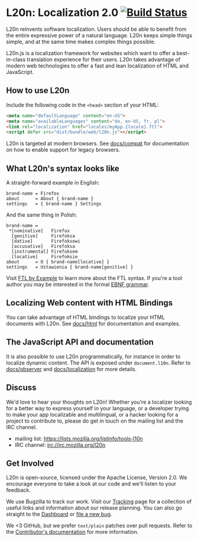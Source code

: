 L20n: Localization 2.0 [![Build Status][travisimage]][travislink]
=================================================================

[travisimage]: https://travis-ci.org/l20n/l20n.js.svg?branch=master
[travislink]: https://travis-ci.org/l20n/l20n.js

L20n reinvents software localization. Users should be able to benefit from the 
entire expressive power of a natural language.  L20n keeps simple things 
simple, and at the same time makes complex things possible.

L20n.js is a localization framework for websites which want to offer 
a best-in-class translation experience for their users.  L20n takes advantage 
of modern web technologies to offer a fast and lean localization of HTML and 
JavaScript.


How to use L20n
---------------

Include the following code in the `<head>` section of your HTML:

```html
<meta name="defaultLanguage" content="en-US">
<meta name="availableLanguages" content="de, en-US, fr, pl">
<link rel="localization" href="locales/myApp.{locale}.ftl">
<script defer src="dist/bundle/web/l20n.js"></script>
```

L20n is targeted at modern browsers.  See [docs/compat][] for documentation on 
how to enable support for legacy browsers.

[docs/compat]: https://github.com/l20n/l20n.js/blob/master/docs/compat.md


What L20n's syntax looks like
-----------------------------

A straight-forward example in English:

```properties
brand-name = Firefox
about      = About { brand-name }
settings   = { brand-name } Settings
```

And the same thing in Polish:

```properties
brand-name =
 *[nominative]   Firefox
  [genitive]     Firefoksa
  [dative]       Firefoksowi
  [accusative]   Firefoksa
  [instrumental] Firefoksem
  [locative]     Firefoksie
about      = O { brand-name[locative] }
settings   = Ustawienia { brand-name[genitive] }
```

Visit [FTL by Example](http://l20n.org/learn) to learn more about the FTL 
syntax.  If you're a tool author you may be interested in the formal 
[EBNF grammar][].

[EBNF grammar]: https://github.com/l20n/spec/blob/master/grammar.ebnf


Localizing Web content with HTML Bindings
------------------------------------------

You can take advantage of HTML bindings to localize your HTML documents with 
L20n.  See [docs/html][] for documentation and examples.

[docs/html]: https://github.com/l20n/l20n.js/blob/master/docs/html.md


The JavaScript API and documentation
------------------------------------

It is also possible to use L20n programmatically, for instance in order to 
localize dynamic content.  The API is exposed under `document.l10n`.  Refer to 
[docs/observer][] and [docs/localization][] for more details.

[docs/observer]: https://github.com/l20n/l20n.js/blob/master/docs/observer.md
[docs/localization]: https://github.com/l20n/l20n.js/blob/master/docs/localization.md


Discuss
-------

We'd love to hear your thoughts on L20n!  Whether you're a localizer looking 
for a better way to express yourself in your language, or a developer trying to 
make your app localizable and multilingual, or a hacker looking for a project 
to contribute to, please do get in touch on the mailing list and the IRC 
channel.

 - mailing list: https://lists.mozilla.org/listinfo/tools-l10n
 - IRC channel: [irc://irc.mozilla.org/l20n](irc://irc.mozilla.org/l20n)


Get Involved
------------

L20n is open-source, licensed under the Apache License, Version 2.0.  We 
encourage everyone to take a look at our code and we'll listen to your 
feedback.

We use Bugzilla to track our work. Visit our [Tracking] page for a collection 
of useful links and information about our release planning.  You can also go 
straight to the [Dashboard][] or [file a new bug][].

We <3 GitHub, but we prefer `text/plain` patches over pull requests.  Refer to 
the [Contributor's documentation][]  for more information.

[Tracking]: https://wiki.mozilla.org/L20n/Tracking 
[Dashboard]: https://bugzilla.mozilla.org/page.cgi?id=productdashboard.html&product=L20n&bug_status=open&tab=summary
[file a new bug]: https://bugzilla.mozilla.org/enter_bug.cgi?product=L20n
[Contributor's documentation]: https://developer.mozilla.org/en-US/docs/L20n/Contribute
